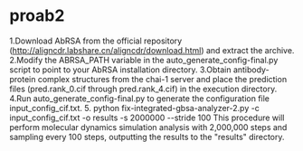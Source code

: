 # proab2
1.Download AbRSA from the official repository (http://aligncdr.labshare.cn/aligncdr/download.html) and extract the archive.
2.Modify the ABRSA_PATH variable in the auto_generate_config-final.py script to point to your AbRSA installation directory.
3.Obtain antibody-protein complex structures from the chai-1 server and place the prediction files (pred.rank_0.cif through pred.rank_4.cif) in the execution directory.
4.Run auto_generate_config-final.py to generate the configuration file input_config_cif.txt.
5. python fix-integrated-gbsa-analyzer-2.py -c input_config_cif.txt -o results -s 2000000 --stride 100
This procedure will perform molecular dynamics simulation analysis with 2,000,000 steps and sampling every 100 steps, outputting the results to the "results" directory.

